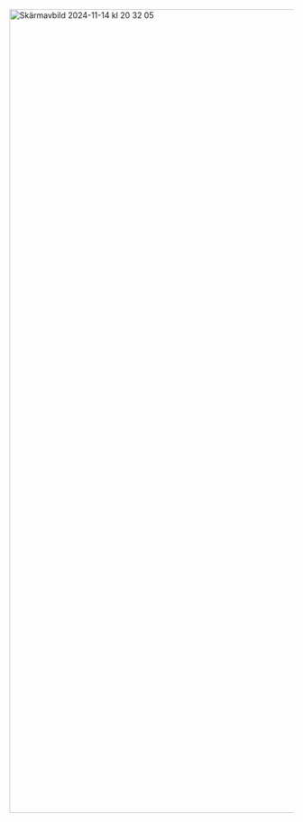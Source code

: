 <img width="1425" alt="Skärmavbild 2024-11-14 kl  20 32 05" src="https://github.com/user-attachments/assets/44f2b86c-e4a0-4bb7-885a-f0f8b3230467">
